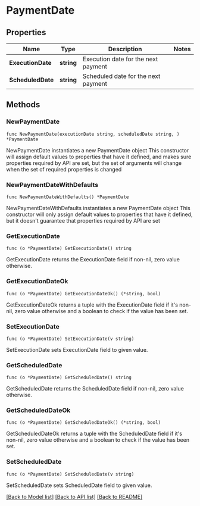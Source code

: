 # PaymentDate

## Properties

Name | Type | Description | Notes
------------ | ------------- | ------------- | -------------
**ExecutionDate** | **string** | Execution date for the next payment | 
**ScheduledDate** | **string** | Scheduled date for the next payment | 

## Methods

### NewPaymentDate

`func NewPaymentDate(executionDate string, scheduledDate string, ) *PaymentDate`

NewPaymentDate instantiates a new PaymentDate object
This constructor will assign default values to properties that have it defined,
and makes sure properties required by API are set, but the set of arguments
will change when the set of required properties is changed

### NewPaymentDateWithDefaults

`func NewPaymentDateWithDefaults() *PaymentDate`

NewPaymentDateWithDefaults instantiates a new PaymentDate object
This constructor will only assign default values to properties that have it defined,
but it doesn't guarantee that properties required by API are set

### GetExecutionDate

`func (o *PaymentDate) GetExecutionDate() string`

GetExecutionDate returns the ExecutionDate field if non-nil, zero value otherwise.

### GetExecutionDateOk

`func (o *PaymentDate) GetExecutionDateOk() (*string, bool)`

GetExecutionDateOk returns a tuple with the ExecutionDate field if it's non-nil, zero value otherwise
and a boolean to check if the value has been set.

### SetExecutionDate

`func (o *PaymentDate) SetExecutionDate(v string)`

SetExecutionDate sets ExecutionDate field to given value.


### GetScheduledDate

`func (o *PaymentDate) GetScheduledDate() string`

GetScheduledDate returns the ScheduledDate field if non-nil, zero value otherwise.

### GetScheduledDateOk

`func (o *PaymentDate) GetScheduledDateOk() (*string, bool)`

GetScheduledDateOk returns a tuple with the ScheduledDate field if it's non-nil, zero value otherwise
and a boolean to check if the value has been set.

### SetScheduledDate

`func (o *PaymentDate) SetScheduledDate(v string)`

SetScheduledDate sets ScheduledDate field to given value.



[[Back to Model list]](../../README.md#documentation-for-models) [[Back to API list]](../../README.md#documentation-for-api-endpoints) [[Back to README]](../../README.md)


